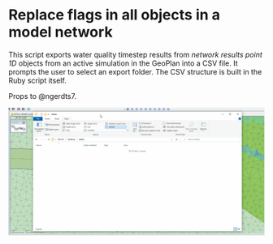 # Replace flags in all objects in a model network
This script exports water quality timestep results from _network results point 1D_ objects from an active simulation in the GeoPlan into a CSV file. It prompts the user to select an export folder. The CSV structure is built in the Ruby script itself.

Props to @ngerdts7.

![](gif001.gif)